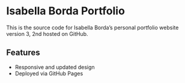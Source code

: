 # Isabella Borda Portfolio

This is the source code for Isabella Borda’s personal portfolio website version 3, 2nd hosted on GitHub.

## Features

- Responsive and updated design
- Deployed via GitHub Pages

